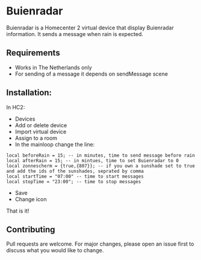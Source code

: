 # Buienradar

Buienradar is a Homecenter 2 virtual device that display Buienradar information. It sends a message when rain is expected.

## Requirements
- Works in The Netherlands only
- For sending of a message it depends on sendMessage scene

## Installation:
In HC2:
- Devices
- Add or delete device
- Import virtual device
- Assign to a room
- In the mainloop change the line:
```
local beforeRain = 15; -- in minutes, time to send message before rain
local afterRain = 15; -- in mintues, time to set Buienradar to 0
local zonnescherm = {true,{807}}; -- if you own a sunshade set to true and add the ids of the sunshades, seprated by comma
local startTime = "07:00" -- time to start messages
local stopTime = "23:00"; -- time to stop messages
```
- Save
- Change icon


That is it!

## Contributing
Pull requests are welcome. For major changes, please open an issue first to discuss what you would like to change.
